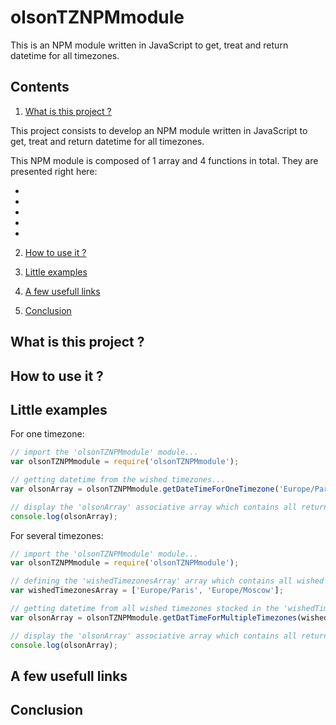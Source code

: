 # olsonTZNPMmodule

This is an NPM module written in JavaScript to get, treat and return datetime for all timezones.

## Contents

1. [What is this project ?](#what_is_this_project)

This project consists to develop an NPM module written in JavaScript to get, treat and return datetime for all timezones.

This NPM module is composed of 1 array and 4 functions in total. They are presented right here:

*

*

*

*

*

2. [How to use it ?](#how_to_use_it)

3. [Little examples](#little_examples)

4. [A few usefull links](#a_few_links)

5. [Conclusion](#conclusion)

<a name="what_is_this_project"></a>
## What is this project ?

<a name="how_to_use_it"></a>
## How to use it ?

<a name="little_examples"></a>
## Little examples

For one timezone:

```js
// import the 'olsonTZNPMmodule' module...
var olsonTZNPMmodule = require('olsonTZNPMmodule');

// getting datetime from the wished timezones...
var olsonArray = olsonTZNPMmodule.getDateTimeForOneTimezone('Europe/Paris');

// display the 'olsonArray' associative array which contains all returning timezones as key and they current datetime as values...
console.log(olsonArray);
```

For several timezones:

```js
// import the 'olsonTZNPMmodule' module...
var olsonTZNPMmodule = require('olsonTZNPMmodule');

// defining the 'wishedTimezonesArray' array which contains all wished timezones we want their current datetime...
var wishedTimezonesArray = ['Europe/Paris', 'Europe/Moscow'];

// getting datetime from all wished timezones stocked in the 'wishedTimezonesArray' array...
var olsonArray = olsonTZNPMmodule.getDatTimeForMultipleTimezones(wishedTimezonesArray);

// display the 'olsonArray' associative array which contains all returning timezones as key and they current datetime as values...
console.log(olsonArray);
```

<a name="a_few_links"></a>
## A few usefull links

<a name="conclusion"></a>
## Conclusion
